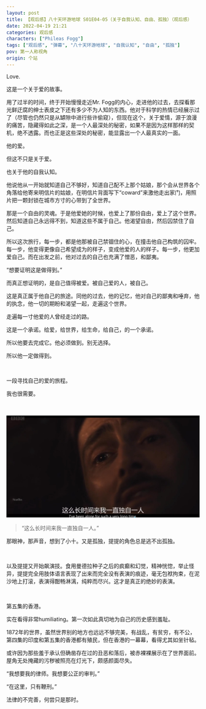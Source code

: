 ```yaml
---
layout: post
title: 【观后感】八十天环游地球 S01E04-05（关于自我认知、自由、孤独）（观后感）
date: 2022-04-19 21:21
categories: 观后感
characters: ["Phileas Fogg"]
tags: ["观后感", "弹幕", "八十天环游地球", "自我认知", "自由", "孤独"]
pov: 第一人称视角
origin: 个站
---
```


Love.

这是一个关于爱的故事。

用了过半的时间，终于开始慢慢走近Mr. Fogg的内心，走进他的过去，去探看那光鲜迂腐的绅士表皮之下还有多少不为人知的东西。他对于科学的热情已经展示过了（尽管也仍然只是从罅隙中进行些许偷窥），但现在这个，关于爱情，源于浪漫的痛苦，隐藏得如此之深，是一个人最深处的秘密，如果不是因为这样那样的契机，绝不透露。而也正是这些深处的秘密，能显露出一个人最真实的一面。

他的爱。

但这不只是关于爱。

也关于他的自我认知。

他说他从一开始就知道自己不够好，知道自己配不上那个姑娘，那个会从世界各个角落给他寄来明信片的姑娘，在明信片背面写下“coward”来激他走出家门，用照片把一颗封锁在城市方寸的心带到了全世界。

那是一个自由的灵魂。于是他爱她的时候，也爱上了那份自由，爱上了这个世界。然后知道自己永远得不到，知道这些不属于自己。他渴望自由，然后囚禁住了自己。

所以这次旅行，每一步，都是他那被自己禁锢住的心，在撞击他自己构筑的囚牢。每一步，他变得更像自己希望成为的样子，变成他爱的人的样子。每一步，他更加爱自己。而在出发之前，他对过去的自己也充满了憎恶，和鄙夷。

“想要证明这是做得到。”

而真正想证明的，是自己值得被爱。被自己爱的人，被自己。

这是真正属于他自己的旅途。同他的过去，他的记忆，他对自己的鄙夷和唾弃，他的执念，他一切的期盼和渴望一起，走遍这个世界。

走遍每一寸他爱的人曾经走过的路。

这是一个承诺。给爱，给世界，给生命，给自己，的一个承诺。

所以他要去完成它。他必须做到。别无选择。

所以他一定做得到。

<br>

一段寻找自己的爱的旅程。

我也很需要。

<br><br>
![4-1](/assets/images/Around_the_World_in_80_days/Around-the-world-in-80-days-4-1.png)
<br>

> “这么长时间来我一直独自一人。”

那眼神，那声音，想到了小十。又是孤独，提提的角色总是逃不出孤独。

<br>

以及提提又开始飙演技。食用曼德拉种子之后的疯癫和幻觉，精神恍惚，举止怪异，提提完全用肢体语言表现了出来而完全没有表演的痕迹，毫无包袱拘束，在泥沙地上打滚，表演得酣畅淋漓，纯粹而尽兴。这才是真正的绝妙的表演。

<br>

第五集的香港。

实在看得非常humiliating。第一次如此真切地为自己的历史感到羞耻。

1872年的世界，虽然世界别的地方也远远不够完美，有战乱，有贫穷，有不公，第四集的印度和第五集的香港都有殖民，但在香港的一幕幕，看得尤其如坐针毡。

或许因为那些羞于承认但确凿存在过的丑恶和落后，被赤裸裸展示在了世界面前。屋角无处掩藏的污秽被照亮在灯光下，颇感颜面尽失。

“我想要我的律师。我想要公正的审判。”

“在这里，只有鞭刑。”

法律的不完善，何尝只是那时。
